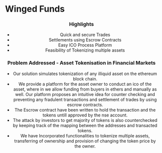 # Winged Funds
<center>
<h3>Highlights</h3>
<ul>
<li> Quick and secure Trades </li>
<li> Settlements using Escrow Contracts</li>
<li> Easy ICO Process  Platform</li>
<li> Feasibility of Tokenizing multiple assets</li>
</ul>
</ul>

<h3> Problem Addressed - Asset Tokenisation in Financial Markets </h3>
<ul>
<li>
Our solution simulates tokenization of any illiquid asset on the ethereum block chain.  
</li>
<li>
We provide a platform for the  asset owner to conduct an ico of the asset, where in we allow funding from buyers in ethers and manually as well.  Our platform proposes an intuitive idea for counter checking and preventing any fradulent transactions and  settlement of trades by  using escrow contracts. 
</li>
<li>
The Escrow contract have been written to hold the transaction and the tokens untill approved by the nse account.  
</li>
<li>
The attack by investors to get majority of tokens is also counterchecked  by keeping track of the mapping between the addresses and transacted tokens. 
</li>
<li>
We have Incorporated functionalities to tokenize multiple assets, transferring of ownership and provision of changing the token price by the owner.
</li>
